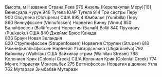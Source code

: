 Высота, м	Название	Страна	Река
979	Анхель (Керепакупаи Меру)[10]	Венесуэла	Чурун
948	Тугела	ЮАР	Тугела
914	Три сестры	Перу	
900	Олоупена (Olo’upena)	США	
895,4	Юмбилья (Yumbilla)	Перу	
860	Виннуфоссен (Vinnufossen)	Норвегия	Винну (Vinnu)
850	Балайфоссен (Baläifossen)	Норвегия	(Балай) Baläi
840	Пуукаоку (Puukaoku)	США	
840	Джеймс Брюс	Канада	
836	Браун	Новая Зеландия	
820	Струпенфоссен (Strupenfossen)	Норвегия	Струпен (Strupen)
818	Рамнефьелльсфоссен	Норвегия	Утигардсельва (Utigardselva)
792	Вайхилау (Waihilau)	США	Вайхилау стрим (Waihilau Stream)
788	Колониал Крик (Colonial Creek)	США	Колониал Крик (Colonial Creek)
774	Монге	Норвегия	Монгельбек
275	Веттисфоссен	Норвегия	в долине Утла
762	Мутарази	Зимбабве	Мутарази